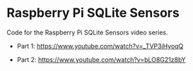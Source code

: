 # Raspberry Pi SQLite Sensors
Code for the Raspberry Pi SQLite Sensors video series.

*   Part 1: https://www.youtube.com/watch?v=_TVP3iHyoqQ

*   Part 2: https://www.youtube.com/watch?v=bLO8G21z8bY
